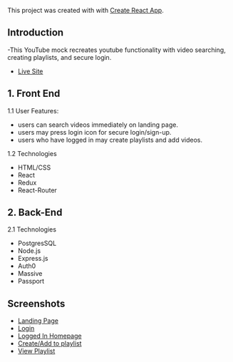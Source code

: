 This project was created with with [Create React App](https://github.com/facebookincubator/create-react-app).


## Introduction

-This YouTube mock recreates youtube functionality with video searching, creating playlists, and secure login.




- [Live Site](http://youtubemock.com)

  

## 1. Front End

1.1 User Features:

*  users can search videos immediately on landing page.
*  users may press login icon for secure login/sign-up.
*  users who have logged in may create playlists and add videos.

1.2 Technologies 

*  HTML/CSS
*  React
*  Redux
*  React-Router


## 2. Back-End

2.1 Technologies

* PostgresSQL
* Node.js 
* Express.js  
* Auth0 
* Massive
* Passport



## Screenshots

- [Landing Page](https://imgur.com/a/uni0K)
- [Login](https://imgur.com/a/tMEpR)
- [Logged In Homepage](https://imgur.com/a/GhRUJ)
- [Create/Add to playlist](https://imgur.com/a/Pypkj)
- [View Playlist](https://imgur.com/a/gZLZx)

